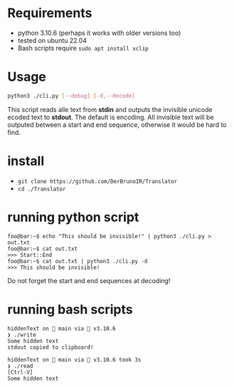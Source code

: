 # Requirements 

- python 3.10.6 (perhaps it works with older versions too)
- tested on ubuntu 22.04
- Bash scripts require `sudo apt install xclip`

# Usage
```bash 
python3 ./cli.py [--debug] [-d,--decode]
```
This script reads alle text from **stdin** and outputs the invisible unicode ecoded text to **stdout**.
The default is encoding. 
All invisible text will be outputed between a start and end sequence, otherwise it would be hard to find.

# install
- `git clone https://github.com/DerBrunoIR/Translator`
- `cd ./Translator`
  
# running python script 

```console
foo@bar:~$ echo "This should be invisible!" | python3 ./cli.py > out.txt
foo@bar:~$ cat out.txt
>>> Start::End
foo@bar:~$ cat out.txt | python3 ./cli.py -d
>>> This should be invisible!
```
Do not forget the start and end sequences at decoding!

# running bash scripts
```console 
hiddenText on  main via 🐍 v3.10.6 
❯ ./write
Some hidden text
stdout copied to clipboard!

hiddenText on  main via 🐍 v3.10.6 took 3s 
❯ ./read 
[Ctrl-V]⁥⁠͏​‏͏​‍͏​⁤­͏‎﻿͏​𝅶͏​⁤͏
Some hidden text
```

